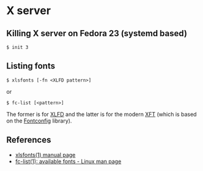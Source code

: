 # X server

## Killing X server on Fedora 23 (systemd based)

```
$ init 3
```


## Listing fonts

```
$ xlsfonts [-fn <XLFD pattern>]
```

or

```
$ fc-list [<pattern>]
```

The former is for [XLFD](https://en.wikipedia.org/wiki/X_logical_font_description)
and the latter is for the modern [XFT](https://en.wikipedia.org/wiki/Xft)
(which is based on the [Fontconfig](https://www.freedesktop.org/wiki/Software/fontconfig/) library).


## References

- [xlsfonts(1) manual page](ftp://www.x.org/pub/X11R7.5/doc/man/man1/xlsfonts.1.html)
- [fc-list(1): available fonts - Linux man page](http://linux.die.net/man/1/fc-list)
